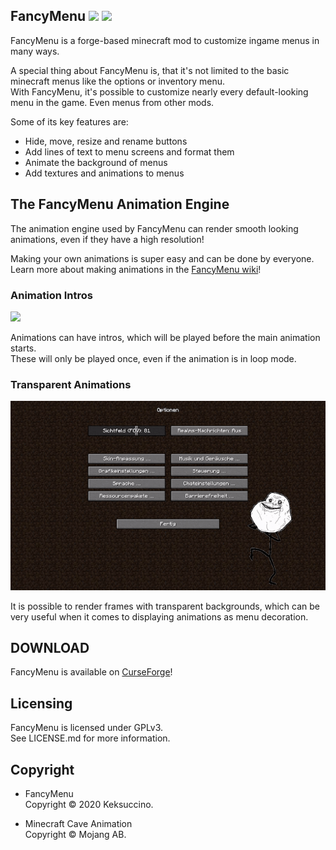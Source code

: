 ## FancyMenu   [![](https://img.shields.io/badge/supports-MC%201.15%20%7C%20MC%201.14%20%7C%20MC%201.13%20%7C%20MC%201.12-orange)](https://www.curseforge.com/minecraft/mc-mods/fancymenu) [![](https://img.shields.io/badge/download-CurseForge-blueviolet)](https://www.curseforge.com/minecraft/mc-mods/fancymenu)

FancyMenu is a forge-based minecraft mod to customize ingame menus in many ways.

A special thing about FancyMenu is, that it's not limited to the basic minecraft menus like the options or inventory menu.<br>
With FancyMenu, it's possible to customize nearly every default-looking menu in the game. Even menus from other mods.

Some of its key features are:<br>
- Hide, move, resize and rename buttons<br>
- Add lines of text to menu screens and format them<br>
- Animate the background of menus<br>
- Add textures and animations to menus<br>

## The FancyMenu Animation Engine

The animation engine used by FancyMenu can render smooth looking animations, even if they have a high resolution!

Making your own animations is super easy and can be done by everyone.<br>
Learn more about making animations in the [FancyMenu wiki](https://github.com/Keksuccino/FancyMenu/wiki/Animations)!

### Animation Intros

![](preview/main.gif)

Animations can have intros, which will be played before the main animation starts.<br>
These will only be played once, even if the animation is in loop mode.

### Transparent Animations

![](preview/options.gif)

It is possible to render frames with transparent backgrounds, which can be very useful when it comes to displaying animations as menu decoration.

## DOWNLOAD

FancyMenu is available on [CurseForge](https://www.curseforge.com/minecraft/mc-mods/fancymenu)!

## Licensing

FancyMenu is licensed under GPLv3.<br>
See LICENSE.md for more information.

## Copyright

- FancyMenu<br>
Copyright © 2020 Keksuccino.

- Minecraft Cave Animation<br>
Copyright © Mojang AB.
